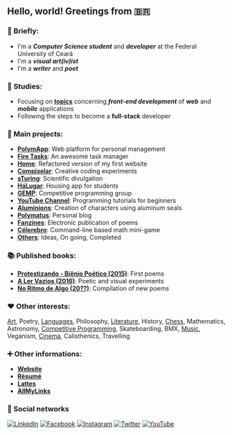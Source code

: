 ## Hello, world! Greetings from 🇧🇷

### 📌 Briefly:

- I'm a ***Computer Science student*** and ***developer*** at the Federal University of Ceará
- I'm a ***visual art(iv)ist***
- I'm a ***writer*** and ***poet***

### 🎯 Studies:

- Focusing on **[topics](https://github.com/DanielBrito/self-learning)** concerning ***front-end development*** of ***web*** and ***mobile*** applications
- Following the steps to become a **full-stack** developer

### 🚀 Main projects:

- **[PolymApp](https://github.com/DanielBrito/polymapp)**: Web platform for personal management
- **[Fire Tasks](https://github.com/DanielBrito/fire-tasks)**: An awesome task manager
- **[Home](https://github.com/DanielBrito/home)**: Refactored version of my first website
- **[Compixelar](https://github.com/DanielBrito/creative-coding-experiments)**: Creative coding experiments
- **[sTuring](https://github.com/DanielBrito/sturing)**: Scientific divulgation
- **[HáLugar](https://github.com/HaLugar)**: Housing app for students
- **[GEMP](https://github.com/GEMP-UFC-Crateus)**: Competitive programming group
- **[YouTube Channel](https://www.youtube.com/user/59336197)**: Programming tutorials for beginners
- **[Aluminions](https://www.instagram.com/aluminions.13/)**: Creation of characters using aluminum seals
- **[Polymatus](http://daniel-brito.blogspot.com.br/)**: Personal blog
- **[Fanzines](https://issuu.com/daniel.brito)**: Electronic publication of poems 
- **[Célerebro](https://github.com/DanielBrito/celerebro)**: Command-line based math mini-game
- **[Others](https://github.com/DanielBrito?tab=projects)**: Ideas, On going, Completed

### 📚 Published books:

- **[Protestizando - Biênio Poético (2015)](https://danielbrito.github.io/home/#/books)**: First poems
- **[A Ler Vazios (2016)](https://danielbrito.github.io/home/#/books)**: Poetic and visual experiments
- **[No Ritmo de Algo (20??)](https://github.com/DanielBrito/no-ritmo-de-algo)**: Compilation of new poems

### ❤️ Other interests:

[Art](https://github.com/DanielBrito/generative-design), Poetry, [Languages](https://duome.eu/DanBrito41), Philosophy, [Literature](https://www.skoob.com.br/usuario/1021319-dan), History, [Chess](https://lichess.org/@/danielbrito41), Mathematics, Astronomy, [Competitive Programming](https://github.com/DanielBrito/competitive-programming), Skateboarding, BMX, [Music](https://open.spotify.com/user/xb93kruabsjskn5chjqo127ep), Veganism, [Cinema](https://filmow.com/usuario/daniel_brito/), Calisthenics, Travelling

### :heavy_plus_sign: Other informations:

- **[Website](https://danielbrito.github.io/)**
- **[Résumé](https://drive.google.com/file/d/1bOFjCfhoyabvcZ7LXf5T3EtY9h6umsaR/view)**
- **[Lattes](http://buscatextual.cnpq.br/buscatextual/visualizacv.do?id=K2184225D8)**
- **[AllMyLinks](https://allmylinks.com/danielbrito)**


### 👥 Social networks

[![LinkedIn](https://img.shields.io/static/v1?label=&message=LinkedIn%20&color=2867B2&logo=LinkedIn&style=flat-square&logoColor=white)](https://www.linkedin.com/in/daniel-brito)
[![Facebook](https://img.shields.io/static/v1?label=&message=Facebook%20&color=0078FF&logo=Facebook&style=flat-square&logoColor=white)](https://www.facebook.com/daniel.brito.jumper)
[![Instagram](https://img.shields.io/static/v1?label=&message=Instagram%20&color=ff69b4&logo=Instagram&style=flat-square&logoColor=white)](https://www.instagram.com/danielbrito41/)
[![Twitter](https://img.shields.io/static/v1?label=&message=Twitter%20&color=1DA1F2&logo=Twitter&style=flat-square&logoColor=white)](https://twitter.com/danielhbrito)
[![YouTube](https://img.shields.io/static/v1?label=&message=YouTube%20&color=C4302B&logo=YouTube&style=flat-square&logoColor=white)](https://www.youtube.com/channel/UC4y3uq1d7MKDYs1LbI44Vng)
